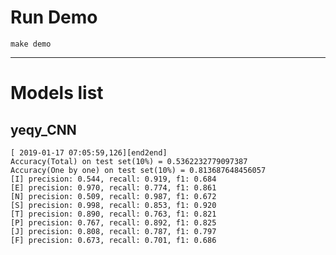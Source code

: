 # Run Demo
    make demo
___
# Models list
## yeqy_CNN

    [ 2019-01-17 07:05:59,126][end2end]
    Accuracy(Total) on test set(10%) = 0.5362232779097387
    Accuracy(One by one) on test set(10%) = 0.813687648456057
    [I] precision: 0.544, recall: 0.919, f1: 0.684
    [E] precision: 0.970, recall: 0.774, f1: 0.861
    [N] precision: 0.509, recall: 0.987, f1: 0.672
    [S] precision: 0.998, recall: 0.853, f1: 0.920
    [T] precision: 0.890, recall: 0.763, f1: 0.821
    [P] precision: 0.767, recall: 0.892, f1: 0.825
    [J] precision: 0.808, recall: 0.787, f1: 0.797
    [F] precision: 0.673, recall: 0.701, f1: 0.686
